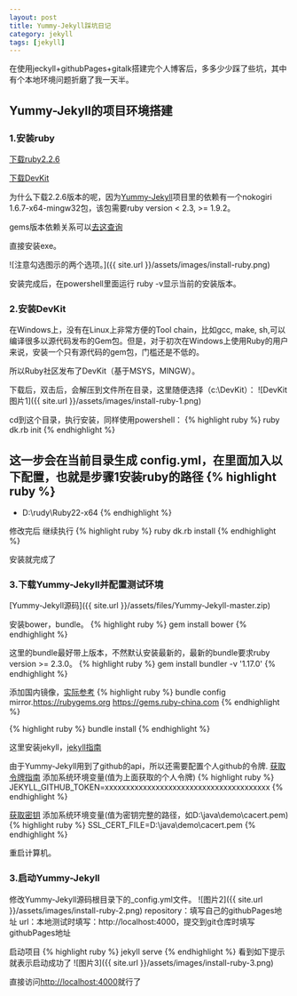 ```yaml
---
layout: post
title: Yummy-Jekyll踩坑日记
category: jekyll 
tags: [jekyll]
---
```


在使用jeckyll+githubPages+gitalk搭建完个人博客后，多多少少踩了些坑，其中有个本地环境问题折磨了我一天半。

## Yummy-Jekyll的项目环境搭建

### 1.安装ruby

[下载ruby2.2.6](https://dl.bintray.com/oneclick/rubyinstaller/rubyinstaller-2.2.6-x64.exe)

[下载DevKit](https://dl.bintray.com/oneclick/rubyinstaller/DevKit-mingw64-64-4.7.2-20130224-1432-sfx.exe)

为什么下载2.2.6版本的呢，因为[Yummy-Jekyll](https://github.com/DONGChuan/Yummy-Jekyll)项目里的依赖有一个nokogiri 1.6.7-x64-mingw32包，该包需要ruby version < 2.3, >= 1.9.2。

gems版本依赖关系可以[去这查询](https://rubygems.org)

直接安装exe。

![注意勾选图示的两个选项。]({{ site.url }}/assets/images/install-ruby.png)

安装完成后，在powershell里面运行 ruby -v显示当前的安装版本。

### 2.安装DevKit

在Windows上，没有在Linux上非常方便的Tool chain，比如gcc, make, sh,可以编译很多以源代码发布的Gem包。但是，对于初次在Windows上使用Ruby的用户来说，安装一个只有源代码的gem包，门槛还是不低的。

所以Ruby社区发布了DevKit（基于MSYS，MINGW）。

下载后，双击后，会解压到文件所在目录，这里随便选择（c:\DevKit）：
![DevKit图片1]({{ site.url }}/assets/images/install-ruby-1.png)

cd到这个目录，执行安装，同样使用powershell：
{% highlight ruby %}
ruby dk.rb init
{% endhighlight %}

这一步会在当前目录生成 config.yml，在里面加入以下配置，也就是步骤1安装ruby的路径
{% highlight ruby %}
---
 - D:\rudy\Ruby22-x64
 {% endhighlight %}


 修改完后 继续执行
{% highlight ruby %}
 ruby dk.rb install
{% endhighlight %}

安装就完成了

### 3.下载Yummy-Jekyll并配置测试环境

[Yummy-Jekyll源码]({{ site.url }}/assets/files/Yummy-Jekyll-master.zip)

安装bower，bundle。
{% highlight ruby %}
gem install bower
{% endhighlight %}

这里的bundle最好带上版本，不然默认安装最新的，最新的bundle要求ruby version >= 2.3.0。
{% highlight ruby %}
gem install bundler -v '1.17.0'
{% endhighlight %}

添加国内镜像，[实际参考](https://gems.ruby-china.com/)
{% highlight ruby %}
bundle config mirror.https://rubygems.org https://gems.ruby-china.com
{% endhighlight %}

{% highlight ruby %}
bundle install
{% endhighlight %}


这里安装jekyll，[jekyll指南](http://jekyllcn.com/docs/home/)

由于Yummy-Jekyll用到了github的api，所以还需要配置个人github的令牌.
[获取令牌指南](https://help.github.com/en/articles/creating-a-personal-access-token-for-the-command-line)
添加系统环境变量(值为上面获取的个人令牌)
{% highlight ruby %}
JEKYLL_GITHUB_TOKEN=xxxxxxxxxxxxxxxxxxxxxxxxxxxxxxxxxxxxxxx
{% endhighlight %}

[获取密钥](https://curl.haxx.se/ca/cacert.pem)
添加系统环境变量(值为密钥完整的路径，如D:\java\demo\cacert.pem)
{% highlight ruby %}
SSL_CERT_FILE=D:\java\demo\cacert.pem
{% endhighlight %}

重启计算机。

### 3.启动Yummy-Jekyll
修改Yummy-Jekyll源码根目录下的_config.yml文件。
![图片2]({{ site.url }}/assets/images/install-ruby-2.png)
repository：填写自己的githubPages地址
url：本地测试时填写：http://localhost:4000，提交到git仓库时填写githubPages地址

启动项目
{% highlight ruby %}
jekyll serve
{% endhighlight %}
看到如下提示就表示启动成功了
![图片3]({{ site.url }}/assets/images/install-ruby-3.png)

直接访问[http://localhost:4000](http://localhost:4000)就行了

<div id="gitalk-container-yummy-jekyll-ckrj"></div>

<script>
  $(document).ready(function() {
    window.initYummyJekyllCKRJComment();
  })
</script>
